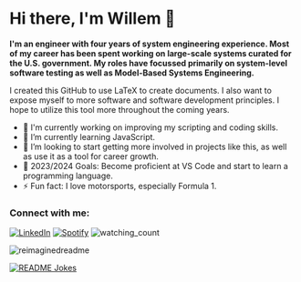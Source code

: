 # Hi there, I'm Willem 👋 


**I'm an engineer with four years of system engineering experience. Most of my career has been spent working on large-scale systems curated for the U.S. government. My roles have focussed primarily on system-level software testing as well as Model-Based Systems Engineering.**

I created this GitHub to use LaTeX to create documents. I also want to expose myself to more software and software development principles. I hope to utilize this tool more throughout the coming years. 

- 🔭 I'm currently working on improving my scripting and coding skills.
- 🌱 I’m currently learning JavaScript.
- 👯 I’m looking to start getting more involved in projects like this, as well as use it as a tool for career growth.
- 🥅 2023/2024 Goals: Become proficient at VS Code and start to learn a programming language.
- ⚡ Fun fact: I love motorsports, especially Formula 1.

### Connect with me:

<a href="https://www.linkedin.com/in/willem-elsdon/" target="_blank"><img src="https://img.shields.io/badge/LinkedIn-%230077B5.svg?&style=flat-square&logo=linkedin&logoColor=white" alt="LinkedIn"></a>
<a href="https://open.spotify.com/user/gjxsaskvh2n1nizazyi2cttxg?si=a034567a9e3e45d2" target="_blank"><img src="https://img.shields.io/badge/Spotify-%231ED760.svg?&style=flat-square&logo=spotify&logoColor=white" alt="Spotify"></a>
<img src="https://komarev.com/ghpvc/?username=welsdon&color=brightgreen" alt="watching_count" />

<img src="https://myreadme.vercel.app/api/embed/welsdon?panels=userstatistics,toprepositories,toplanguages,commitgraph" alt="reimaginedreadme" />


<a href="https://readme-jokes.vercel.app"><img align="center" src="https://readme-jokes.vercel.app/api" alt="README Jokes"></a>



